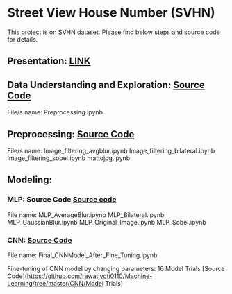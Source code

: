 # Street View House Number (SVHN)

This project is on SVHN dataset.
Please find below steps and source code for details.

## Presentation: [LINK](https://drive.google.com/open?id=1HftpBzf57WIzFVniEhogLCU38IltCEjr)

## Data Understanding and Exploration: [Source Code](https://github.com/rawatjyoti0110/Machine-Learning/tree/master/Preprocessing)
File/s name: Preprocessing.ipynb

## Preprocessing: [Source Code](https://github.com/rawatjyoti0110/Machine-Learning/tree/master/Preprocessing)
File/s name: Image_filtering_avgblur.ipynb
	     Image_filtering_bilateral.ipynb
             Image_filtering_sobel.ipynb
             mattojpg.ipynb
## Modeling:

### MLP: Source Code [Source code](https://github.com/rawatjyoti0110/Machine-Learning/tree/master/MLP)
File name: MLP_AverageBlur.ipynb
	   MLP_Bilateral.ipynb
           MLP_GaussianBlur.ipynb
           MLP_Original_Image.ipynb
           MLP_Sobel.ipynb

### CNN: [Source Code](https://github.com/rawatjyoti0110/Machine-Learning/tree/master/CNN)
File name: Final_CNNModel_After_Fine_Tuning.ipynb

Fine-tuning of CNN model by changing parameters: 16 Model Trials [Source Code](https://github.com/rawatjyoti0110/Machine-Learning/tree/master/CNN/Model Trials)
